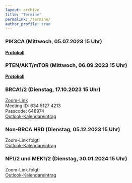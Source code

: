 ```yaml
---
layout: archive
title: "Termine"
permalink: /termine/
author_profile: true
---
```


### PIK3CA (Mittwoch, 05.07.2023 15 Uhr)
**[Protokoll](https://team-deutschland.org/files/1-Protokoll-PIK3CA.pdf)**

### PTEN/AKT/mTOR (Mittwoch, 06.09.2023 15 Uhr)
**[Protokoll](https://team-deutschland.org/files/2-Protokoll-PTEN-AKT-mTOR.pdf)**

### BRCA1/2 (Dienstag, 17.10.2023 15 Uhr)
[Zoom-Link](https://tum-conf.zoom-x.de/j/63451274213?pwd=MURZUE8wVzBKNmQwNzlvbGJEOC9vZz09)  
Meeting ID: 634 5127 4213  
Passcode: 648974  
[Outlook-Kalendareintrag](https://team-deutschland.org/files/3.ics)

### Non-BRCA HRD (Dienstag, 05.12.2023 15 Uhr)
Zoom-Link folgt!  
[Outlook-Kalendareintrag](https://team-deutschland.org/files/4.ics)  

### NF1/2 und MEK1/2 (Dienstag, 30.01.2024 15 Uhr)
Zoom-Link folgt!  
[Outlook-Kalendareintrag](https://team-deutschland.org/files/5.ics)  